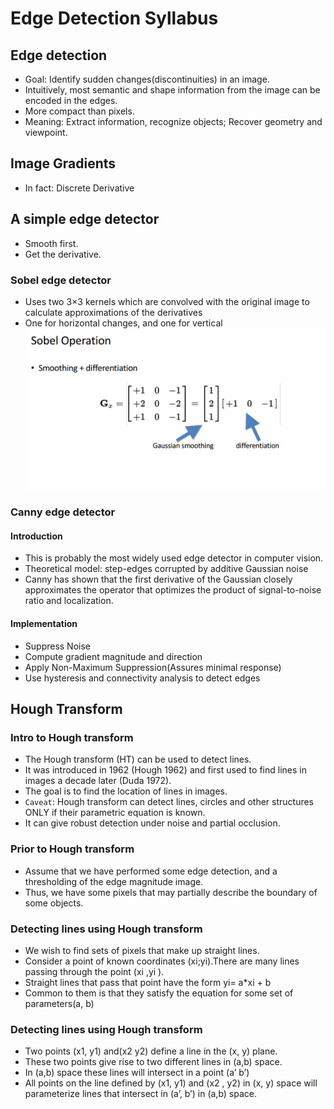 # Edge Detection Syllabus
## Edge detection
- Goal: Identify sudden changes(discontinuities) in an image.
- Intuitively, most semantic and shape information from the image can be encoded in the edges.
- More compact than pixels.
- Meaning: Extract information, recognize objects; Recover geometry and viewpoint.


## Image Gradients
- In fact: Discrete Derivative

## A simple edge detector
- Smooth first.
- Get the derivative.
### Sobel edge detector
- Uses two 3×3 kernels which are convolved with the original image to calculate approximations of the derivatives
- One for horizontal changes, and one for vertical
![sobel](https://github.com/yinyuecheng1/Computer_Vision_Foundation/raw/master/Edge_detection/snapshot/sobel.png)
### Canny edge detector
#### Introduction
- This is probably the most widely used edge detector in computer vision.
- Theoretical model: step-edges corrupted by additive Gaussian noise
- Canny has shown that the first derivative of the Gaussian closely approximates the operator that optimizes the product of signal-to-noise ratio and localization.
#### Implementation
- Suppress Noise
- Compute gradient magnitude and direction
- Apply Non-Maximum Suppression(Assures minimal response)
- Use hysteresis and connectivity analysis to detect edges
## Hough Transform
### Intro to Hough transform
- The Hough transform (HT) can be used to detect lines.
- It was introduced in 1962 (Hough 1962) and first used to find lines in images a decade later (Duda 1972).
- The goal is to find the location of lines in images.
- `Caveat`: Hough transform can detect lines, circles and other structures ONLY if their parametric equation is known.
- It can give robust detection under noise and partial occlusion.
### Prior to Hough transform
- Assume that we have performed some edge detection, and a thresholding of the edge magnitude image.
- Thus, we have some pixels that may partially describe the boundary of some objects.

### Detecting lines using Hough transform
- We wish to find sets of pixels that make up straight lines.
- Consider a point of known coordinates (xi;yi).There are many lines passing through the point (xi ,yi ).
- Straight lines that pass that point have the form yi= a*xi + b
- Common to them is that they satisfy the equation for some set of parameters(a, b)

### Detecting lines using Hough transform
- Two points (x1, y1) and(x2 y2) define a line in the (x, y) plane.
- These two points give rise to two different lines in (a,b) space.
- In (a,b) space these lines will intersect in a point (a’ b’)
- All points on the line defined by (x1, y1) and (x2 , y2) in (x, y) space will parameterize lines that intersect in (a’, b’) in (a,b) space.

